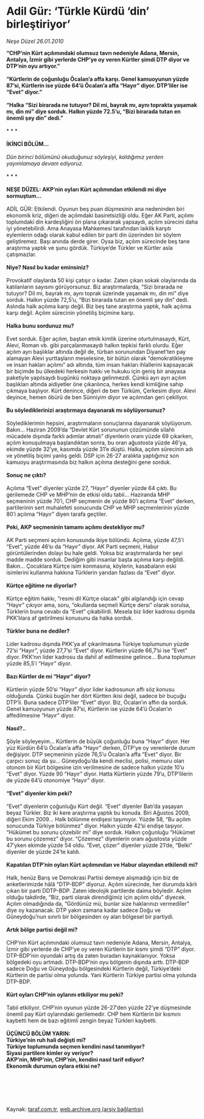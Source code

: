 # Adil Gür: ‘Türkle Kürdü ‘din’ birleştiriyor’

*Neşe Düzel 26.01.2010*

<div class="taraf_structure_2col_1zq">
<div class="margen_n">



 <p><b>“CHP’nin Kürt açılımındaki olumsuz tavrı nedeniyle Adana, Mersin, Antalya, İzmir gibi yerlerde CHP’ye oy veren Kürtler şimdi DTP diyor ve DTP’nin oyu artıyor.” <br/><br/>“Kürtlerin de çoğunluğu Öcalan’a affa karşı. Genel kamuoyunun yüzde 87’si, Kürtlerin ise yüzde 64’ü Öcalan’a affa “Hayır” diyor. DTP’liler ise “Evet” diyor.” <br/><br/>“Halka “Sizi birarada ne tutuyor? Dil mi, bayrak mı, aynı toprakta yaşamak mı, din mi” diye sorduk. Halkın yüzde 72.5’u, “Bizi birarada tutan en önemli şey din” dedi.”</b> <br/><br/>* * *<b> <br/><br/>İKİNCİ BÖLÜM...</b><i> <br/><br/>Dün birinci bölümünü okuduğunuz söyleşiyi, kaldığımız yerden yayımlamaya devam ediyoruz.</i> <br/><br/>* * * <b><br/><br/>NEŞE DÜZEL: AKP’nin oyları Kürt açılımından etkilendi mi diye sormuştum... </b><br/><br/>ADİL GÜR: Etkilendi. Oyunun beş puan düşmesinin ana nedeninden biri ekonomik kriz, diğeri de açılımdaki basiretsizliği oldu. Eğer AK Parti, açılımı toplumdaki din kardeşliğini ön plana çıkararak yapsaydı, açılım sürecini daha iyi yönetebilirdi. Ama Anayasa Mahkemesi tarafından laiklik karşıtı eylemlerin odağı olarak kabul edilen bir parti din üzerinden bir söylem geliştiremez. Başı anında derde girer. Oysa biz, açılım sürecinde beş tane araştırma yaptık ve şunu gördük. Türkiye’de Türkler ve Kürtler asla çatışmazlar. <b><br/><br/>Niye? Nasıl bu kadar eminsiniz?</b> <br/><br/>Provokatif olaylarda 50 kişi çatışır o kadar. Zaten çıkan sokak olaylarında da katılanların sayısını görüyorsunuz. Biz araştırmalarda, “Sizi birarada ne tutuyor? Dil mi, bayrak mı, aynı toprak üzerinde yaşamak mı, din mi” diye sorduk. Halkın yüzde 72,5’u, “Bizi birarada tutan en önemli şey din” dedi. Aslında halk açılıma karşı değil. Biz beş tane araştırma yaptık, halk açılıma karşı değil. Açılım sürecinin yönetiliş biçimine karşı.<b> <br/><br/>Halka bunu sordunuz mu?</b> <br/><br/>Evet sorduk. Eğer açılım, baştan etnik kimlik üzerine oturtulmasaydı, Kürt, Alevi, Roman vb. gibi parçalanmasaydı halkın tepkisi farklı olurdu. Eğer açılım ayrı başlıklar altında değil de, türban sorunundan Diyanet’ten pay alamayan Alevi yurttaşların meselesine, bir bütün olarak “demokratikleşme ve insan hakları açılımı” adı altında, tüm insan hakları ihlallerini kapsayacak bir biçimde bu ülkedeki herkesin hakkı ve hukuku için geniş bir anayasa paketiyle yapılsaydı bugünkü noktaya gelinmezdi. Çünkü ayrı ayrı açılım başlıkları altında aidiyetler öne çıkarılınca, herkes kendi kimliğine sahip çıkmaya başlıyor. Kürt denince, diğeri de ben Türküm, Çerkesim diyor. Alevi deyince, hemen öbürü de ben Sünniyim diyor ve açılımdan geri çekiliyor. <b><br/><br/>Bu söylediklerinizi araştırmaya dayanarak mı söylüyorsunuz?</b> <br/><br/>Söylediklerimin hepsini, araştırmaların sonuçlarına dayanarak söylüyorum. Bakın... Haziran 2009’da “Devlet Kürt sorununun çözümünde silahlı mücadele dışında farklı adımlar atmalı” diyenlerin oranı yüzde 69 çıkarken, açılım konuşulmaya başlandıktan sonra, bu oran ağustosta yüzde 46’ya, ekimde yüzde 32’ye, kasımda yüzde 31’e düştü. Halka, açılım sürecinin adı ve yönetiliş biçimi yanlış geldi. DSP için 26-27 aralıkta yaptığımız son kamuoyu araştırmasında biz halkın açılıma desteğini gene sorduk. <b><br/><br/>Sonuç ne çıktı?</b> <br/><br/>Açılıma “Evet” diyenler yüzde 27, “Hayır” diyenler yüzde 64 çıktı. Bu gerilemede CHP ve MHP’nin de etkisi oldu tabii... Haziranda MHP seçmeninin yüzde 70’i, CHP seçmenin de yüzde 80’i açılıma “Evet” derken, partilerinin sert muhalefeti sonucunda CHP ve MHP seçmenlerinin yüzde 80’i açılıma “Hayır” diyen tarafa geçtiler. <b><br/><br/>Peki, AKP seçmeninin tamamı açılımı destekliyor mu?</b> <br/><br/>AK Parti seçmeni açılım konusunda ikiye bölündü. Açılıma, yüzde 47,5’i “Evet”, yüzde 46’sı da “Hayır” diyor. AK Parti seçmeni, Habur görüntülerinden dolayı bu hale geldi. Yoksa biz araştırmalarda her şeyi madde madde sorduk. Dediğim gibi insanlar başta açılıma karşı değildi. Bakın... Çocuklara Kürtçe isim konmasına, köylerin, kasabaların eski isimlerini kullanma hakkına Türklerin yarıdan fazlası da “Evet” diyor. <b><br/><br/>Kürtçe eğitime ne diyorlar?</b> <br/><br/>Kürtçe eğitim hakkı, “resmi dil Kürtçe olacak” gibi algılandığı için cevap “Hayır” çıkıyor ama, soru, “okullarda seçmeli Kürtçe dersi” olarak sorulsa, Türklerin buna cevabı da “Evet” çıkabilirdi. Mesela biz lider kadrosu dışında PKK’lılara af getirilmesi konusunu da halka sorduk. <b><br/><br/>Türkler buna ne dediler?</b> <br/><br/>Lider kadrosu dışında PKK’ya af çıkarılmasına Türkiye toplumunun yüzde 72’si “Hayır”, yüzde 27,7’si “Evet” diyor. Kürtlerin yüzde 66,7’si ise “Evet” diyor. PKK’nın lider kadrosu da dahil af edilmesine gelince... Buna toplumun yüzde 85,5’i “Hayır” diyor. <b><br/><br/>Bazı Kürtler de mi “Hayır” diyor?</b> <br/><br/>Kürtlerin yüzde 50’si “Hayır” diyor lider kadrosunun affı söz konusu olduğunda. Çünkü bugün her dört Kürtten ikisi değil, sadece bir buçuğu DTP’li. Buna sadece DTP’liler “Evet” diyor. Biz, Öcalan’ın affın da sorduk. Genel kamuoyunun yüzde 87’si, Kürtlerin ise yüzde 64’ü Öcalan’ın affedilmesine “Hayır” diyor. <b><br/><br/>Nasıl?..</b> <br/><br/>Şöyle söyleyeyim... Kürtlerin de büyük çoğunluğu buna “Hayır” diyor. Her yüz Kürdün 64’ü Öcalan’a affa “Hayır” derken, DTP’ye oy verenlerde durum değişiyor. DTP seçmeninin yüzde 76,5’u Öcalan’a affa “Evet” diyor. Bir çarpıcı sonuç da şu... Güneydoğu’da kendi meclisi, polisi, memuru olan otonom bir Kürt bölgesine izin verilmesine de sadece halkın yüzde 10’u “Evet” diyor. Yüzde 90 “Hayır” diyor. Hatta Kürtlerin yüzde 79’u, DTP’lilerin de yüzde 64’ü otonomiye “Hayır” diyor. <b><br/><br/>“Evet” diyenler kim peki?</b> <br/><br/>“Evet” diyenlerin çoğunluğu Kürt değil. “Evet” diyenler Batı’da yaşayan beyaz Türkler. Biz iki kere araştırma yaptık bu konuda. Biri Ağustos 2009, diğeri Ekim 2009... Halk bölünme endişesi taşımıyor. Yüzde 58, “Bu açılım sonucunda Türkiye bölünmez” diyor. Halkın yüzde 42’si endişe taşıyor. “Hükümet bu sorunu çözebilir mi” diye sorduk. Halkın çoğunluğu “Hükümet bu sorunu çözemez” diyor. “Çözemez” diyenlerin oranı ağustosta yüzde 47’yken ekimde yüzde 54 oldu. “Evet, çözer” diyenler yüzde 21’de, “Belki” diyenler de yüzde 24’te kaldı. <b><br/><br/>Kapatılan DTP’nin oyları Kürt açılımından ve Habur olayından etkilendi mi?</b> <br/><br/>Halk, henüz Barış ve Demokrasi Partisi demeye alışmadığı için biz de anketlerimizde hâlâ “DTP-BDP” diyoruz. Açılım sürecinde, her durumda kârlı çıkan bir parti DDTP-BDP. Zaten ideolojik partilerde daima böyledir. Açılım olduğu takdirde, “Biz, parti olarak direndiğimiz için açılım oldu” diyecek. Açılım olmadığında da, “Gördünüz mü, bunlar size haklarınızı vermediler” diye oy kazanacak. DTP yakın zamana kadar sadece Doğu ve Güneydoğu’nun sınırlı bir bölgesinden oy alan bölgesel bir partiydi. <b><br/><br/>Artık bölge partisi değil mi?</b> <br/><br/>CHP’nin Kürt açılımındaki olumsuz tavrı nedeniyle Adana, Mersin, Antalya, İzmir gibi yerlerde de CHP’ye oy veren Kürtlerin bir kısmı şimdi “DTP” diyor. DTP-BDP’nin oyundaki artış da zaten buradan kaynaklanıyor. Yoksa bölgedeki oyu artmadı. DTP-BDP’nin oyu bölgenin dışında arttı. DTP-BDP sadece Doğu ve Güneydoğu bölgesindeki Kürtlerin değil, Türkiye’deki Kürtlerin de partisi olma yolunda. Yani Kürtlerin Türkiye partisi olma yolunda DTP-BDP. <b><br/><br/>Kürt oyları CHP’nin oylarını etkiliyor mu peki?</b> <br/><br/>Tabii etkiliyor. CHP’nin oyunun yüzde 26-27’den yüzde 22’ye düşmesinde önemli pay Kürt oylarındaki gerilemedir. CHP hem Kürtlerin bir kısmını kaybetti hem de bazı eğitimli zengin beyaz Türkleri kaybetti. <b><br/><br/>ÜÇÜNCÜ BÖLÜM YARIN: <br/>Türkiye’nin ruh hali değişti mi? <br/>Türkiye toplumunda seçmen kendini nasıl tanımlıyor? <br/>Siyasi partilere kimler oy veriyor? <br/>AKP’nin, MHP’nin, CHP’nin, kendini nasıl tarif ediyor? <br/>Ekonomik durumun oylara etkisi ne?</b></p>
<br/>
<br/>
<br/>



<br/>


<div id="taraf_not">
</div>

</div>


</div>

Kaynak: [taraf.com.tr](http://taraf.com.tr:80/makale/9697.htm), [web.archive.org (arşiv bağlantısı)](http://web.archive.org/web/20100202200819/http://taraf.com.tr:80/makale/9697.htm)
